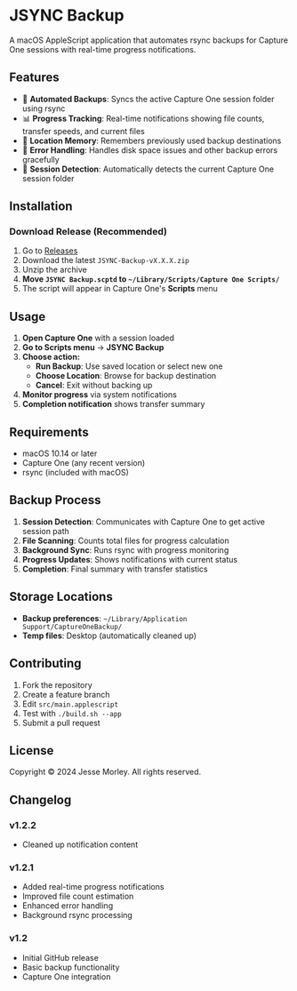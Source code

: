 # JSYNC Backup

A macOS AppleScript application that automates rsync backups for Capture One sessions with real-time progress notifications.

## Features

- 🔄 **Automated Backups**: Syncs the active Capture One session folder using rsync
- 📊 **Progress Tracking**: Real-time notifications showing file counts, transfer speeds, and current files
- 💾 **Location Memory**: Remembers previously used backup destinations
- 🚨 **Error Handling**: Handles disk space issues and other backup errors gracefully
- 🎯 **Session Detection**: Automatically detects the current Capture One session folder

## Installation

### Download Release (Recommended)
1. Go to [Releases](https://github.com/jessemorley/jsync/releases)
2. Download the latest `JSYNC-Backup-vX.X.X.zip`
3. Unzip the archive
4. **Move `JSYNC Backup.scptd` to `~/Library/Scripts/Capture One Scripts/`**
5. The script will appear in Capture One's **Scripts** menu

## Usage

1. **Open Capture One** with a session loaded
2. **Go to Scripts menu** → **JSYNC Backup**
3. **Choose action:**
   - **Run Backup**: Use saved location or select new one
   - **Choose Location**: Browse for backup destination
   - **Cancel**: Exit without backing up
4. **Monitor progress** via system notifications
5. **Completion notification** shows transfer summary

## Requirements

- macOS 10.14 or later
- Capture One (any recent version)
- rsync (included with macOS)

## Backup Process

1. **Session Detection**: Communicates with Capture One to get active session path
2. **File Scanning**: Counts total files for progress calculation
3. **Background Sync**: Runs rsync with progress monitoring
4. **Progress Updates**: Shows notifications with current status
5. **Completion**: Final summary with transfer statistics

## Storage Locations

- **Backup preferences**: `~/Library/Application Support/CaptureOneBackup/`
- **Temp files**: Desktop (automatically cleaned up)

## Contributing

1. Fork the repository
2. Create a feature branch
3. Edit `src/main.applescript`
4. Test with `./build.sh --app`
5. Submit a pull request

## License

Copyright © 2024 Jesse Morley. All rights reserved.

## Changelog

### v1.2.2
- Cleaned up notification content

### v1.2.1
- Added real-time progress notifications
- Improved file count estimation
- Enhanced error handling
- Background rsync processing

### v1.2
- Initial GitHub release
- Basic backup functionality
- Capture One integration